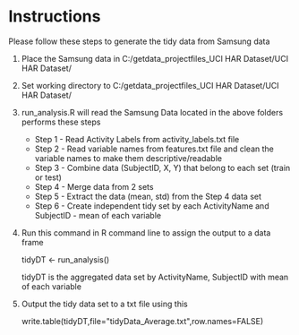 # Instructions

Please follow these steps to generate the tidy data from Samsung data

1. Place the Samsung data in C:/getdata_projectfiles_UCI HAR Dataset/UCI HAR Dataset/
2. Set working directory to C:/getdata_projectfiles_UCI HAR Dataset/UCI HAR Dataset/
3. run_analysis.R will read the Samsung Data located in the above folders performs these steps
	- Step 1 - Read Activity Labels from activity_labels.txt file
	- Step 2 - Read variable names from features.txt file and clean the variable names to make them descriptive/readable
	- Step 3 - Combine data (SubjectID, X, Y) that belong to each set (train or test)
	- Step 4 - Merge data from 2 sets
	- Step 5 - Extract the data (mean, std) from the Step 4 data set 
	- Step 6 - Create independent tidy set by each ActivityName and SubjectID - mean of each variable
	
4. Run this command in R command line to assign the output to a data frame

   tidyDT <- run_analysis()
   
   tidyDT is the aggregated data set by ActivityName, SubjectID with mean of each variable

5. Output the tidy data set to a txt file using this

    write.table(tidyDT,file="tidyData_Average.txt",row.names=FALSE)   

